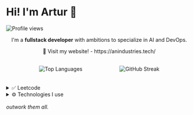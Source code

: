 # Hi! I'm Artur 👋

![Profile views](https://komarev.com/ghpvc/?username=MrNtex&label=Profile%20views&color=60598F&style=flat)

<div class="github-introduction">


<div align="center">
  <p>I&apos;m a <b>fullstack developer</b> with ambitions to specialize in AI and DevOps.</p>
  <p>🔭 Visit my website! - https://anindustries.tech/</p>
</div>
</div>

<br>

<div align="center" style="display: flex; justify-content: center; gap: 20%;">
  <img src="https://github-readme-stats-git-masterrstaa-rickstaa.vercel.app/api/top-langs/?username=MrNtex&theme=tokyonight&layout=compact&langs_count=8" alt="Top Languages" />
  <img src="https://streak-stats.demolab.com?user=MrNtex&theme=tokyonight-duo&hide_border=true&date_format=j%20M%5B%20Y%5D" alt="GitHub Streak" />
</div>
<br>
<br>
<details>
  <summary>✅ Leetcode</summary>
  <div dir="auto" align="center">
    <a href="https://leetcode.com/ArturNiemiec/">
    <img align="center" src="https://leetcard.jacoblin.cool/ArturNiemiec" />
  </a>
  </div>
  
</details>
<details>
  <summary>⚙️ Technologies I use</summary>
  <p align="center">
    <a href="https://skillicons.dev">
      <img src="https://skillicons.dev/icons?i=unity,cs,dotnet,cpp,c,cmake,rust&theme=dark" />
    </a>
  </p>
  <p align="center">
    <a href="https://skillicons.dev">
      <img src="https://skillicons.dev/icons?i=js,ts,react,html,css&theme=dark" />
    </a>
  </p>
  <p align="center">
    <a href="https://skillicons.dev">
      <img src="https://skillicons.dev/icons?i=bash,perl&theme=dark" />
    </a>
  </p>
</details>
<br/>
<i>
  outwork them all.
</i>

<!--Here are some ideas to get you started:

- 🔭 I’m currently working on ...
- 🌱 I’m currently learning ...
- 👯 I’m looking to collaborate on ...
- 🤔 I’m looking for help with ...
- 💬 Ask me about ...
- 📫 How to reach me: ...
- 😄 Pronouns: ...
- ⚡ Fun fact: ...
-->
